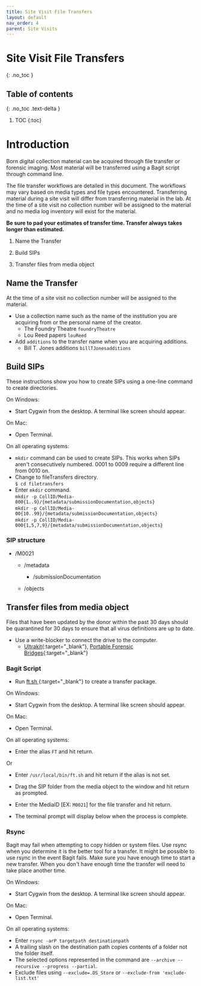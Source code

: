 ```yaml
---
title: Site Visit File Transfers
layout: default
nav_order: 4
parent: Site Visits
---
```


# Site Visit File Transfers
{: .no_toc }

## Table of contents
{: .no_toc .text-delta }

1. TOC
{:toc}

# Introduction


 Born digital collection material can be acquired through file transfer or forensic imaging. Most material will be transferred using a Bagit script through command line. 

 The file transfer workflows are detailed in this document. The workflows may vary based on media types and file types encountered. Transferring material during a site visit will differ from transferring material in the lab. At the time of a site visit no collection number will be assigned to the material and no media log inventory will exist for the material. 

**Be sure to pad your estimates of transfer time. Transfer always takes longer than estimated.**
1. Name the Transfer

2.  Build SIPs

3.  Transfer files from media object

## Name the Transfer
At the time of a site visit no collection number will be assigned to the material. 
* Use a collection name such as the name of the institution you are acquiring from or the personal name of the creator.
     * The Foundry Theatre ```foundryTheatre```  
     * Lou Reed papers ```louReed```  
* Add ```additions``` to the transfer name when you are acquiring additions.  
     * Bill T. Jones additions ```billTJonesadditions```



## Build SIPs
These instructions show you how to create SIPs using a one-line command to create directories.  


On Windows: 
* Start Cygwin from the desktop. A terminal like screen should appear.

On Mac:
* Open Terminal.  

On all operating systems: 

* ``mkdir`` command can be used to create SIPs. This works when SIPs aren't consecutively numbered. 0001 to 0009 require a different line from 0010 on. 
* Change to fileTransfers directory.  
```$ cd filetransfers```
* Enter ```mkdir``` command.  
```mkdir -p CollID/Media-000{1..9}/{metadata/submissionDocumentation,objects}```  
```mkdir -p CollID/Media-00{10..99}/{metadata/submissionDocumentation,objects}```  
```mkdir -p CollID/Media-000{1,5,7,9}/{metadata/submissionDocumentation,objects}```  



### SIP structure

* /M0021

     * /metadata

          * /submissionDocumentation

     * /objects

## Transfer files from media object

Files that have been updated by the donor within the past 30
 days should be quarantined for 30 days to ensure that
 all virus definitions are up to date.

* Use a write-blocker to connect the drive to the computer.
     * [Ultrakit](../tools/ultrakit){:target="_blank"}, [Portable Forensic Bridges](../using/using-lab-equipment#portable-forensic-bridges){:target="_blank"}

### Bagit Script

* Run [ft.sh ](../software#ftsh){:target="_blank"} to create a transfer package.   

On Windows: 
* Start Cygwin from the desktop. A terminal like screen should appear.

On Mac:
* Open Terminal.  

On all operating systems: 
 * Enter the alias ```FT``` and hit return.

Or

* Enter ```/usr/local/bin/ft.sh``` and hit return if the alias is not set.

* Drag the SIP folder from the media object to the window and hit return as prompted.

* Enter the MediaID [EX: ```M0021```] for the file transfer and hit return.

* The terminal prompt will display below when the process is complete.

### Rsync
Bagit may fail when attempting to copy hidden or system files. Use rsync when you determine it is the better tool for a transfer. It might be possible to use rsync in the event Bagit fails. Make sure you have enough time to start a new transfer. When you don't have enough time the transfer will need to take place another time.

On Windows: 
* Start Cygwin from the desktop. A terminal like screen should appear.

On Mac:
* Open Terminal.  

On all operating systems: 
* Enter ```rsync -arP targetpath destinationpath```
* A trailing slash on the destination path copies contents of a folder not the folder itself.
* The selected options represented in the command are ```--archive --recursive --progress --partial```.
* Exclude files using ```--exclude=.DS_Store``` or ```--exclude-from 'exclude-list.txt'```
